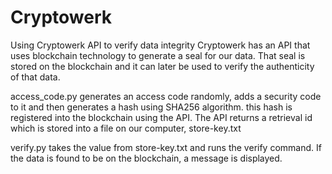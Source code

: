 # Cryptowerk
Using Cryptowerk API to verify data integrity
Cryptowerk has an API that uses blockchain technology to generate a seal for our data. That seal is stored on the blockchain and it can later be used to verify the authenticity of that data.

access_code.py generates an access code randomly, adds a security code to it and then generates a hash using SHA256 algorithm. this hash is registered into the blockchain using the API. The API returns a retrieval id which is stored into a file on our computer, store-key.txt

verify.py takes the value from store-key.txt and runs the verify command. If the data is found to be on the blockchain, a message is displayed.

